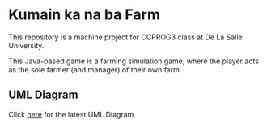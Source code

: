 # Kumain ka na ba Farm

This repository is a machine project for CCPROG3 class at De La Salle University.

This Java-based game is a farming simulation game, where the player acts as the sole farmer (and manager) of their own farm.

## UML Diagram
Click [here](https://viewer.diagrams.net/?tags=%7B%7D&highlight=0000ff&layers=1&nav=1#G1YcW7TMfVrLpkN9jZHAMF_knixfSUc9Vi) for the latest UML Diagram.